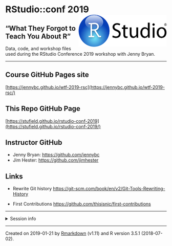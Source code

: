
<!-- README.md is generated from README.Rmd. Please edit that file -->

# RStudio::conf 2019 <img src="RStudio-Logo.png" align="right" height="100" width="275"/>

## “What They Forgot to Teach You About R”

Data, code, and workshop files used during the RStudio Conference 2019
workshop with Jenny
Bryan.

-----

## Course GitHub Pages site

[https://jennybc.github.io/wtf-2019-rsc](https://jennybc.github.io/wtf-2019-rsc/)

## This Repo GitHub Page

[https://stufield.github.io/rstudio-conf-2019](https://stufield.github.io/rstudio-conf-2019/)

## Instructor GitHub

  - Jenny Bryan: <https://github.com/jennybc>
  - Jim Hester: <https://github.com/jimhester>

## Links

  - Rewrite Git history
    <https://git-scm.com/book/en/v2/Git-Tools-Rewriting-History>

  - First Contributions
    <https://github.com/thisisnic/first-contributions>

-----

<details>

<summary>Session info</summary>

``` r
devtools::session_info()
#> ─ Session info ──────────────────────────────────────────────────────────
#>  setting  value                       
#>  version  R version 3.5.1 (2018-07-02)
#>  os       macOS  10.14.2              
#>  system   x86_64, darwin15.6.0        
#>  ui       X11                         
#>  language (EN)                        
#>  collate  en_US.UTF-8                 
#>  ctype    en_US.UTF-8                 
#>  tz       America/Denver              
#>  date     2019-01-21                  
#> 
#> ─ Packages ──────────────────────────────────────────────────────────────
#>  package     * version date       lib source        
#>  assertthat    0.2.0   2017-04-11 [1] CRAN (R 3.5.0)
#>  backports     1.1.3   2018-12-14 [1] CRAN (R 3.5.0)
#>  callr         3.1.1   2018-12-21 [1] CRAN (R 3.5.0)
#>  cli           1.0.1   2018-09-25 [1] CRAN (R 3.5.0)
#>  crayon        1.3.4   2017-09-16 [1] CRAN (R 3.5.0)
#>  desc          1.2.0   2018-05-01 [1] CRAN (R 3.5.0)
#>  devtools      2.0.1   2018-10-26 [1] CRAN (R 3.5.1)
#>  digest        0.6.18  2018-10-10 [1] CRAN (R 3.5.0)
#>  evaluate      0.12    2018-10-09 [1] CRAN (R 3.5.0)
#>  fs            1.2.6   2018-08-23 [1] CRAN (R 3.5.0)
#>  glue          1.3.0   2018-07-17 [1] CRAN (R 3.5.0)
#>  htmltools     0.3.6   2017-04-28 [1] CRAN (R 3.5.0)
#>  knitr         1.21    2018-12-10 [1] CRAN (R 3.5.1)
#>  magrittr      1.5     2014-11-22 [1] CRAN (R 3.5.0)
#>  memoise       1.1.0   2017-04-21 [1] CRAN (R 3.5.0)
#>  pkgbuild      1.0.2   2018-10-16 [1] CRAN (R 3.5.0)
#>  pkgload       1.0.2   2018-10-29 [1] CRAN (R 3.5.0)
#>  prettyunits   1.0.2   2015-07-13 [1] CRAN (R 3.5.0)
#>  processx      3.2.1   2018-12-05 [1] CRAN (R 3.5.0)
#>  ps            1.3.0   2018-12-21 [1] CRAN (R 3.5.0)
#>  R6            2.3.0   2018-10-04 [1] CRAN (R 3.5.0)
#>  Rcpp          1.0.0   2018-11-07 [1] CRAN (R 3.5.0)
#>  remotes       2.0.2   2018-10-30 [1] CRAN (R 3.5.0)
#>  rlang         0.3.1   2019-01-08 [1] CRAN (R 3.5.2)
#>  rmarkdown     1.11    2018-12-08 [1] CRAN (R 3.5.0)
#>  rprojroot     1.3-2   2018-01-03 [1] CRAN (R 3.5.0)
#>  sessioninfo   1.1.1   2018-11-05 [1] CRAN (R 3.5.0)
#>  stringi       1.2.4   2018-07-20 [1] CRAN (R 3.5.0)
#>  stringr       1.3.1   2018-05-10 [1] CRAN (R 3.5.0)
#>  testthat      2.0.1   2018-10-13 [1] CRAN (R 3.5.0)
#>  usethis       1.4.0   2018-08-14 [1] CRAN (R 3.5.0)
#>  withr         2.1.2   2018-03-15 [1] CRAN (R 3.5.0)
#>  xfun          0.4     2018-10-23 [1] CRAN (R 3.5.0)
#>  yaml          2.2.0   2018-07-25 [1] CRAN (R 3.5.0)
#> 
#> [1] /Users/sfield/r_libs
#> [2] /Library/Frameworks/R.framework/Versions/3.5/Resources/library
```

</details>

-----

Created on 2019-01-21 by
[Rmarkdown](https://github.com/rstudio/rmarkdown) (v1.11) and R version
3.5.1 (2018-07-02).
